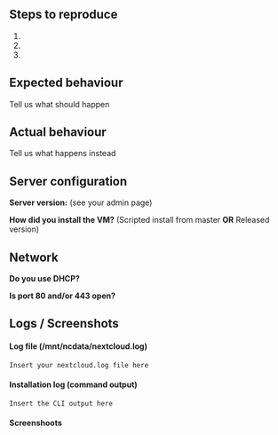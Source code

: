 <!--
Thank you for reporting your issue to us!

Please report only issues corresponding to the VM for Nextcloud 10 or later. If you found a bug that is related to the  server core, 
you can file your report here: https://github.com/nextcloud/server

If you are loking for help, please use the [Nextcloud forums](https://help.nextcloud.com/c/support/appliances-docker-snappy-vm) instead. You can also buy support [here](https://shop.hanssonit.se)

Thank you!
-->
## Steps to reproduce
1.
2.
3.

## Expected behaviour
Tell us what should happen

## Actual behaviour
Tell us what happens instead

## Server configuration

**Server version:** (see your admin page)

**How did you install the VM?** (Scripted install from master **OR** Released version)

## Network
**Do you use DHCP?**

**Is port 80 and/or 443 open?**

## Logs / Screenshots
<!--
Please use http://hastebin.com/ for long error messages or logs. Thanks!
-->

#### Log file (/mnt/ncdata/nextcloud.log)
```
Insert your nextcloud.log file here
```

#### Installation log (command output)
```
Insert the CLI output here
```

#### Screenshoots
<!--
Please use http://imgur.com/ for screenshots. Thanks!
-->
